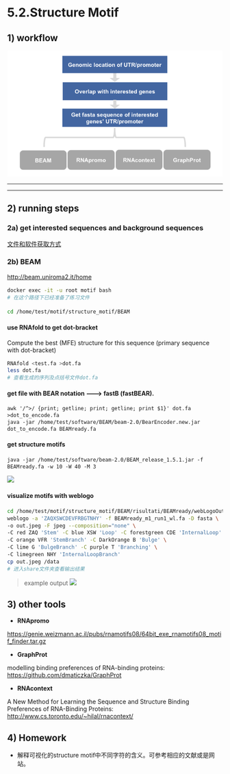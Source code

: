 # 5.2.Structure Motif

## 1) workflow

![](../../.gitbook/assets/structure_motif.pipeline.png)

---

---
## 2) running steps

### 2a\) get interested sequences and background sequences

[文件和软件获取方式](README.md#files) 



### 2b\) BEAM

http://beam.uniroma2.it/home


```bash
docker exec -it -u root motif bash
# 在这个路径下已经准备了练习文件

cd /home/test/motif/structure_motif/BEAM
```

#### use RNAfold to get dot-bracket

Compute the best (MFE) structure for this sequence (primary sequence with dot-bracket)
```bash
RNAfold <test.fa >dot.fa
less dot.fa
# 查看生成的序列及点括号文件dot.fa
```

#### get file with BEAR notation ---> fastB (fastBEAR).


```
awk '/^>/ {print; getline; print; getline; print $1}' dot.fa >dot_to_encode.fa
java -jar /home/test/software/BEAM/beam-2.0/BearEncoder.new.jar dot_to_encode.fa BEAMready.fa
```

#### get structure motifs
```
java -jar /home/test/software/beam-2.0/BEAM_release_1.5.1.jar -f BEAMready.fa -w 10 -W 40 -M 3
```

![](https://tva1.sinaimg.cn/large/006y8mN6ly1g85tflwz2qj30pw0citaq.jpg)

#### visualize motifs with weblogo

```bash
cd /home/test/motif/structure_motif/BEAM/risultati/BEAMready/webLogoOut/motifs
weblogo -a 'ZAQXSWCDEVFRBGTNHY' -f BEAMready_m1_run1_wl.fa -D fasta \
-o out.jpeg -F jpeg --composition="none" \
-C red ZAQ 'Stem' -C blue XSW 'Loop' -C forestgreen CDE 'InternalLoop' \
-C orange VFR 'StemBranch' -C DarkOrange B 'Bulge' \
-C lime G 'BulgeBranch' -C purple T 'Branching' \
-C limegreen NHY 'InternalLoopBranch'
cp out.jpeg /data
# 进入share文件夹查看输出结果
```

> example output
![](https://tva1.sinaimg.cn/large/006y8mN6ly1g85thyjml0j30ok08sgo9.jpg)

## 3) other tools

* **RNApromo**

https://genie.weizmann.ac.il/pubs/rnamotifs08/64bit_exe_rnamotifs08_motif_finder.tar.gz

* **GraphProt**

modelling binding preferences of RNA-binding proteins: https://github.com/dmaticzka/GraphProt
* **RNAcontext**

A New Method for Learning the Sequence and Structure Binding Preferences of RNA-Binding Proteins: http://www.cs.toronto.edu/~hilal/rnacontext/

## 4\) Homework

* 解释可视化的structure motif中不同字符的含义。可参考相应的文献或是网站。

